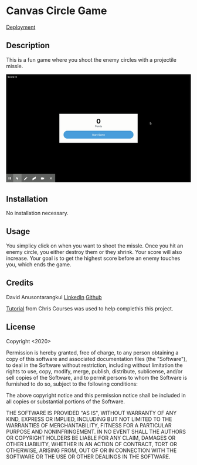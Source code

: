 # Canvas Circle Game

[Deployment](https://anusontarangkul.github.io/circle-shoot-game/)

## Description

This is a fun game where you shoot the enemy circles with a projectile missle.

![Gif](./game-gif.gif)

## Installation

No installation necessary.

## Usage

You simplicy click on when you want to shoot the missle. Once you hit an enemy circle, you either destroy them or they shrink. Your score will also increase. Your goal is to get the highest score before an enemy touches you, which ends the game.

## Credits

David Anusontarangkul
[LinkedIn](https://www.linkedin.com/in/anusontarangkul/)
[Github](https://github.com/anusontarangkul)

[Tutorial](https://www.youtube.com/watch?v=eI9idPTT0c4&t=53s) from Chris Courses was used to help complethis this project.

## License

Copyright <2020> <David Anusontarangkul>

Permission is hereby granted, free of charge, to any person obtaining a copy of this software and associated documentation files (the "Software"), to deal in the Software without restriction, including without limitation the rights to use, copy, modify, merge, publish, distribute, sublicense, and/or sell copies of the Software, and to permit persons to whom the Software is furnished to do so, subject to the following conditions:

The above copyright notice and this permission notice shall be included in all copies or substantial portions of the Software.

THE SOFTWARE IS PROVIDED "AS IS", WITHOUT WARRANTY OF ANY KIND, EXPRESS OR IMPLIED, INCLUDING BUT NOT LIMITED TO THE WARRANTIES OF MERCHANTABILITY, FITNESS FOR A PARTICULAR PURPOSE AND NONINFRINGEMENT. IN NO EVENT SHALL THE AUTHORS OR COPYRIGHT HOLDERS BE LIABLE FOR ANY CLAIM, DAMAGES OR OTHER LIABILITY, WHETHER IN AN ACTION OF CONTRACT, TORT OR OTHERWISE, ARISING FROM, OUT OF OR IN CONNECTION WITH THE SOFTWARE OR THE USE OR OTHER DEALINGS IN THE SOFTWARE.
